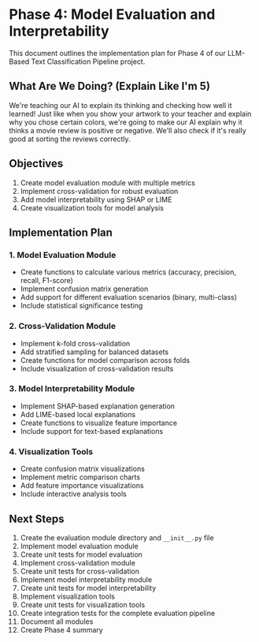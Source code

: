 # Phase 4: Model Evaluation and Interpretability

This document outlines the implementation plan for Phase 4 of our LLM-Based Text Classification Pipeline project.

## What Are We Doing? (Explain Like I'm 5)

We're teaching our AI to explain its thinking and checking how well it learned! Just like when you show your artwork to your teacher and explain why you chose certain colors, we're going to make our AI explain why it thinks a movie review is positive or negative. We'll also check if it's really good at sorting the reviews correctly.

## Objectives

1. Create model evaluation module with multiple metrics
2. Implement cross-validation for robust evaluation
3. Add model interpretability using SHAP or LIME
4. Create visualization tools for model analysis

## Implementation Plan

### 1. Model Evaluation Module
- Create functions to calculate various metrics (accuracy, precision, recall, F1-score)
- Implement confusion matrix generation
- Add support for different evaluation scenarios (binary, multi-class)
- Include statistical significance testing

### 2. Cross-Validation Module
- Implement k-fold cross-validation
- Add stratified sampling for balanced datasets
- Create functions for model comparison across folds
- Include visualization of cross-validation results

### 3. Model Interpretability Module
- Implement SHAP-based explanation generation
- Add LIME-based local explanations
- Create functions to visualize feature importance
- Include support for text-based explanations

### 4. Visualization Tools
- Create confusion matrix visualizations
- Implement metric comparison charts
- Add feature importance visualizations
- Include interactive analysis tools

## Next Steps

1. Create the evaluation module directory and `__init__.py` file
2. Implement model evaluation module
3. Create unit tests for model evaluation
4. Implement cross-validation module
5. Create unit tests for cross-validation
6. Implement model interpretability module
7. Create unit tests for model interpretability
8. Implement visualization tools
9. Create unit tests for visualization tools
10. Create integration tests for the complete evaluation pipeline
11. Document all modules
12. Create Phase 4 summary